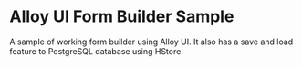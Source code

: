 # Alloy UI Form Builder Sample
A sample of working form builder using Alloy UI. 
It also has a save and load feature to PostgreSQL database using HStore.
